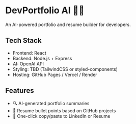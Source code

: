 # DevPortfolio AI 🧠💼

An AI-powered portfolio and resume builder for developers.

## Tech Stack
- Frontend: React
- Backend: Node.js + Express
- AI: OpenAI API
- Styling: TBD (TailwindCSS or styled-components)
- Hosting: GitHub Pages / Vercel / Render

## Features
- 🔍 AI-generated portfolio summaries
- 🧠 Resume bullet points based on GitHub projects
- 🚀 One-click copy/paste to LinkedIn or Resume